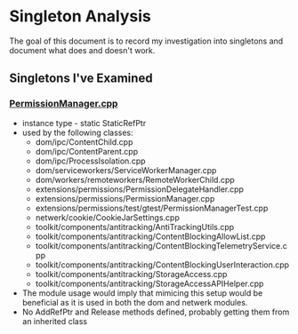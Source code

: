 # Singleton Analysis
The goal of this document is to record my investigation into singletons and document what does and doesn't work.

## Singletons I've Examined
### [PermissionManager.cpp](extensions/permissions/PermissionManager.cpp)
- instance type - static StaticRefPtr<PermissionManager>
- used by the following classes: 
  - dom/ipc/ContentChild.cpp
  - dom/ipc/ContentParent.cpp
  - dom/ipc/ProcessIsolation.cpp
  - dom/serviceworkers/ServiceWorkerManager.cpp
  - dom/workers/remoteworkers/RemoteWorkerChild.cpp
  - extensions/permissions/PermissionDelegateHandler.cpp
  - extensions/permissions/PermissionManager.cpp
  - extensions/permissions/test/gtest/PermissionManagerTest.cpp
  - netwerk/cookie/CookieJarSettings.cpp
  - toolkit/components/antitracking/AntiTrackingUtils.cpp
  - toolkit/components/antitracking/ContentBlockingAllowList.cpp
  - toolkit/components/antitracking/ContentBlockingTelemetryService.cpp
  - toolkit/components/antitracking/ContentBlockingUserInteraction.cpp
  - toolkit/components/antitracking/StorageAccess.cpp
  - toolkit/components/antitracking/StorageAccessAPIHelper.cpp
- The module usage would imply that mimicing this setup would be beneficial as it is used in both the dom and netwerk modules.
- No AddRefPtr and Release methods defined, probably getting them from an inherited class

###